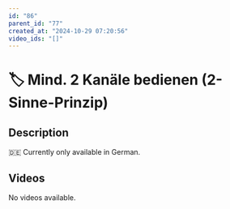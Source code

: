 ```yaml
---
id: "86"
parent_id: "77"
created_at: "2024-10-29 07:20:56"
video_ids: "[]"
---
```


# 🏷️ Mind. 2 Kanäle bedienen (2-Sinne-Prinzip)

## Description

🇩🇪 Currently only available in German.

## Videos

No videos available.

